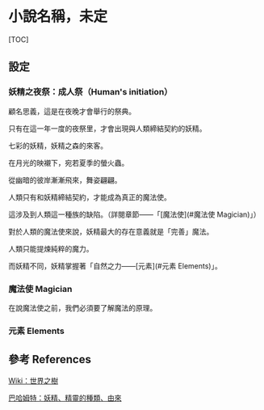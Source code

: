 # 小說名稱，未定

[TOC]



## 設定

### 妖精之夜祭：成人祭（Human's initiation）

顧名思義，這是在夜晚才會舉行的祭典。

只有在這一年一度的夜祭里，才會出現與人類締結契約的妖精。

七彩的妖精，妖精之森的來客。

在月光的映襯下，宛若夏季的螢火蟲。

從幽暗的彼岸漸漸飛來，舞姿翩翩。

人類只有和妖精締結契約，才能成為真正的魔法使。

這涉及到人類這一種族的缺陷。（詳閱章節——「[魔法使](#魔法使 Magician)」） 

對於人類的魔法使來說，妖精最大的存在意義就是「完善」魔法。

人類只能提煉純粹的魔力。

而妖精不同，妖精掌握著「自然之力——[元素](#元素 Elements)」。



###  魔法使 Magician

在說魔法使之前，我們必須要了解魔法的原理。

### 元素 Elements



## 參考 References

[Wiki：世界之樹](https://zh.wikipedia.org/wiki/世界之树)

[巴哈姆特：妖精、精靈的種類、由來](https://forum.gamer.com.tw/C.php?bsn=203&snA=44)